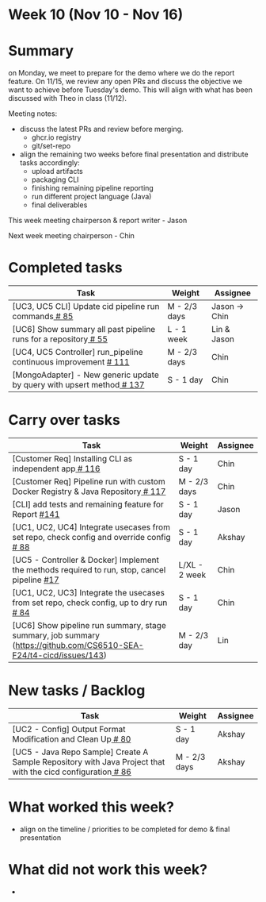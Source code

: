 # Week 10 (Nov 10 - Nov 16)

# Summary
on Monday, we meet to prepare for the demo where we do the report feature. On 11/15, we review any open PRs and discuss the objective we want to achieve before Tuesday's demo. This will align with what has been discussed with Theo in class (11/12).

Meeting notes:
- discuss the latest PRs and review before merging.
  - ghcr.io registry
  - git/set-repo 
- align the remaining two weeks before final presentation and distribute tasks accordingly:
  - upload artifacts
  - packaging CLI
  - finishing remaining pipeline reporting
  - run different project language (Java)
  - final deliverables

This week meeting chairperson & report writer - Jason

Next week meeting chairperson - Chin

# Completed tasks

| Task           | Weight    | Assignee    |
|----------------|-----------|-------------|
| [UC3, UC5 CLI] Update cid pipeline run commands[  # 85](https://github.com/CS6510-SEA-F24/t4-cicd/issues/85)                                           | M - 2/3 days  | Jason -> Chin  |
| [UC6] Show summary all past pipeline runs for a repository[  # 55](https://github.com/CS6510-SEA-F24/t4-cicd/issues/55)                                             | L - 1 week   | Lin  & Jason  |
| [UC4, UC5 Controller] run_pipeline continuous improvement [  # 111](https://github.com/CS6510-SEA-F24/t4-cicd/issues/111) | M - 2/3 days  | Chin     |
| [MongoAdapter] - New generic update by query with upsert method[  # 137](https://github.com/CS6510-SEA-F24/t4-cicd/issues/137) | S - 1 day  | Chin     |

# Carry over tasks

| Task                                                                                                                                                   | Weight        | Assignee |
|--------------------------------------------------------------------------------------------------------------------------------------------------------|---------------| -------- |
| [Customer Req] Installing CLI as independent app[  # 116](https://github.com/CS6510-SEA-F24/t4-cicd/issues/116) | S - 1 day | Chin     |
| [Customer Req] Pipeline run with custom Docker Registry & Java Repository[  # 117](https://github.com/CS6510-SEA-F24/t4-cicd/issues/117) | M - 2/3 days | Chin     |
| [CLI] add tests and remaining feature for Report [#141](https://github.com/CS6510-SEA-F24/t4-cicd/issues/141) | S - 1 day | Jason     |
| [UC1, UC2, UC4] Integrate usecases from set repo, check config and override config[  # 88](https://github.com/CS6510-SEA-F24/t4-cicd/issues/88)                    | S - 1 day    | Akshay   |
| [UC5 - Controller & Docker] Implement the methods required to run, stop, cancel pipeline [#17](https://github.com/CS6510-SEA-F24/t4-cicd/issues/17) | L/XL - 2 week | Chin     |
| [UC1, UC2, UC3] Integrate the usecases from set repo, check config, up to dry run[  # 84](https://github.com/CS6510-SEA-F24/t4-cicd/issues/84)                     | S - 1 day    | Chin    |
| [UC6] Show pipeline run summary, stage summary, job summary (https://github.com/CS6510-SEA-F24/t4-cicd/issues/143) | M - 2/3 day | Lin |


# New tasks / Backlog

| Task                                                                                                                                                                | Weight       | Assignee |
|---------------------------------------------------------------------------------------------------------------------------------------------------------------------|--------------| -------- |
| [UC2 - Config] Output Format Modification and Clean Up[  # 80](https://github.com/CS6510-SEA-F24/t4-cicd/issues/80)                                                 | S - 1 day    | Akshay   |
| [UC5 - Java Repo Sample] Create A Sample Repository with Java Project that with the cicd configuration[  # 86](https://github.com/CS6510-SEA-F24/t4-cicd/issues/86) | M - 2/3 days | Akshay   |

# What worked this week?
- align on the timeline / priorities to be completed for demo & final presentation

# What did not work this week?
-
